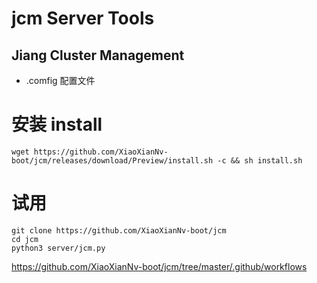 # jcm Server Tools
## Jiang Cluster Management

- .comfig 配置文件

# 安装 install
```
wget https://github.com/XiaoXianNv-boot/jcm/releases/download/Preview/install.sh -c && sh install.sh
```

# 试用
```
git clone https://github.com/XiaoXianNv-boot/jcm
cd jcm
python3 server/jcm.py
```
https://github.com/XiaoXianNv-boot/jcm/tree/master/.github/workflows